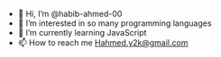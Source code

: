 - 👋 Hi, I’m @habib-ahmed-00
- 👀 I’m interested in so many programming languages
- 🌱 I’m currently learning JavaScript
- 📫 How to reach me Hahmed.y2k@gmail.com
